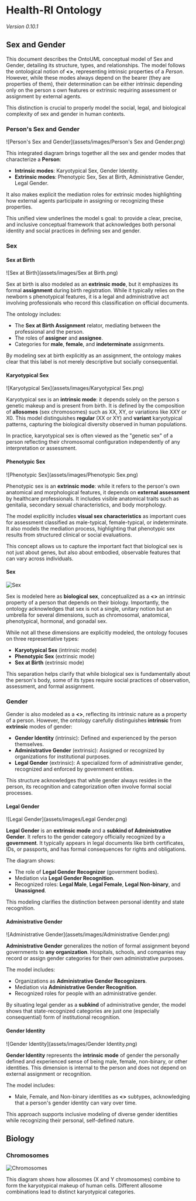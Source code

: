 # Health-RI Ontology
*Version 0.10.1*

## Sex and Gender

This document describes the OntoUML conceptual model of Sex and Gender, detailing its structure, types, and relationships. The model follows the ontological notion of **<<mode>>**, representing intrinsic properties of a *Person*. However, while these modes always depend on the bearer (they are properties of them), their determination can be either intrinsic depending only on the person s own features or extrinsic requiring assessment or assignment by external agents.

This distinction is crucial to properly model the social, legal, and biological complexity of sex and gender in human contexts.

### Person's Sex and Gender

![Person's Sex and Gender](assets/images/Person's Sex and Gender.png)

This integrated diagram brings together all the sex and gender modes that characterize a **Person**:

- **Intrinsic modes**: Karyotypical Sex, Gender Identity.
- **Extrinsic modes**: Phenotypic Sex, Sex at Birth, Administrative Gender, Legal Gender.

It also makes explicit the mediation roles for extrinsic modes highlighting how external agents participate in assigning or recognizing these properties.

This unified view underlines the model s goal: to provide a clear, precise, and inclusive conceptual framework that acknowledges both personal identity and social practices in defining sex and gender.

### Sex

#### Sex at Birth

![Sex at Birth](assets/images/Sex at Birth.png)

Sex at birth is also modeled as an **extrinsic mode**, but it emphasizes its formal **assignment** during birth registration. While it typically relies on the newborn s phenotypical features, it is a legal and administrative act involving professionals who record this classification on official documents.

The ontology includes:

- The **Sex at Birth Assignment** relator, mediating between the professional and the person.
- The roles of **assigner** and **assignee**.
- Categories for **male**, **female**, and **indeterminate** assignments.

By modeling sex at birth explicitly as an assignment, the ontology makes clear that this label is not merely descriptive but socially consequential.

#### Karyotypical Sex

![Karyotypical Sex](assets/images/Karyotypical Sex.png)

Karyotypical sex is an **intrinsic mode**: it depends solely on the person s genetic makeup and is present from birth. It is defined by the composition of **allosomes** (sex chromosomes) such as XX, XY, or variations like XXY or X0. This model distinguishes **regular** (XX or XY) and **variant** karyotypical patterns, capturing the biological diversity observed in human populations.

In practice, karyotypical sex is often viewed as the "genetic sex" of a person reflecting their chromosomal configuration independently of any interpretation or assessment.

#### Phenotypic Sex

![Phenotypic Sex](assets/images/Phenotypic Sex.png)

Phenotypic sex is an **extrinsic mode**: while it refers to the person's own anatomical and morphological features, it depends on **external assessment** by healthcare professionals. It includes visible anatomical traits such as genitalia, secondary sexual characteristics, and body morphology.

The model explicitly includes **visual sex characteristics** as important cues for assessment classified as male-typical, female-typical, or indeterminate. It also models the mediation process, highlighting that phenotypic sex results from structured clinical or social evaluations.

This concept allows us to capture the important fact that biological sex is not just about genes, but also about embodied, observable features that can vary across individuals.

#### Sex

![Sex](assets/images/Sex.png)

Sex is modeled here as **biological sex**, conceptualized as a **<<mode>>** an intrinsic property of a person that depends on their biology. Importantly, the ontology acknowledges that sex is not a single, unitary notion but an umbrella for several dimensions, such as chromosomal, anatomical, phenotypical, hormonal, and gonadal sex.

While not all these dimensions are explicitly modeled, the ontology focuses on three representative types:

- **Karyotypical Sex** (intrinsic mode)
- **Phenotypic Sex** (extrinsic mode)
- **Sex at Birth** (extrinsic mode)

This separation helps clarify that while biological sex is fundamentally about the person's body, some of its types require social practices of observation, assessment, and formal assignment.

### Gender

Gender is also modeled as a **<<mode>>**, reflecting its intrinsic nature as a property of a person. However, the ontology carefully distinguishes **intrinsic** from **extrinsic** modes of gender:

- **Gender Identity** (intrinsic): Defined and experienced by the person themselves.
- **Administrative Gender** (extrinsic): Assigned or recognized by organizations for institutional purposes.
- **Legal Gender** (extrinsic): A specialized form of administrative gender, recognized and enforced by government entities.

This structure acknowledges that while gender always resides in the person, its recognition and categorization often involve formal social processes.

#### Legal Gender

![Legal Gender](assets/images/Legal Gender.png)

**Legal Gender** is an **extrinsic mode** and a **subkind of Administrative Gender**. It refers to the gender category officially recognized by a **government**. It typically appears in legal documents like birth certificates, IDs, or passports, and has formal consequences for rights and obligations.

The diagram shows:

- The role of **Legal Gender Recognizer** (government bodies).
- Mediation via **Legal Gender Recognition**.
- Recognized roles: **Legal Male**, **Legal Female**, **Legal Non-binary**, and **Unassigned**.

This modeling clarifies the distinction between personal identity and state recognition.

#### Administrative Gender

![Administrative Gender](assets/images/Administrative Gender.png)

**Administrative Gender** generalizes the notion of formal assignment beyond governments to **any organization**. Hospitals, schools, and companies may record or assign gender categories for their own administrative purposes.

The model includes:

- Organizations as **Administrative Gender Recognizers**.
- Mediation via **Administrative Gender Recognition**.
- Recognized roles for people with an administrative gender.

By situating legal gender as a **subkind** of administrative gender, the model shows that state-recognized categories are just one (especially consequential) form of institutional recognition.

#### Gender Identity

![Gender Identity](assets/images/Gender Identity.png)

**Gender Identity** represents the **intrinsic mode** of gender the personally defined and experienced sense of being male, female, non-binary, or other identities. This dimension is internal to the person and does not depend on external assignment or recognition.

The model includes:

- Male, Female, and Non-binary identities as **<<phase>>** subtypes, acknowledging that a person's gender identity can vary over time.

This approach supports inclusive modeling of diverse gender identities while recognizing their personal, self-defined nature.

## Biology

### Chromosomes

![Chromosomes](assets/images/Chromosomes.png)

This diagram shows how allosomes (X and Y chromosomes) combine to form the karyotypical makeup of human cells. Different allosome combinations lead to distinct karyotypical categories.
